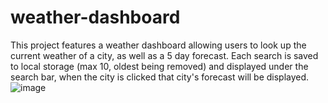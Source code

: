 # weather-dashboard
This project features a weather dashboard allowing users to look up the current weather of a city, as well as a 5 day forecast. Each search is saved to local storage (max 10, oldest being removed) and displayed under the search bar, when the city is clicked that city's forecast will be displayed.
![image](https://user-images.githubusercontent.com/101146873/174769308-b183d2e4-ed5b-4e07-9fb4-971668a6220e.png)
